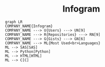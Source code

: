 <h1 align="center">Infogram</h1>

```mermaid
graph LR
COMPANY_NAME{Infogram}
COMPANY_NAME ---> U{Users} ---> UN[9]
COMPANY_NAME ---> R{Repositories} ---> RN[9]
COMPANY_NAME ---> G{Gists} ---> GN[6]
COMPANY_NAME ---> ML{Most Used<br>Languages}
ML --> SAS[SAS]
ML --> Python[Python]
ML --> HTML[HTML]
ML --> C[C]
```
